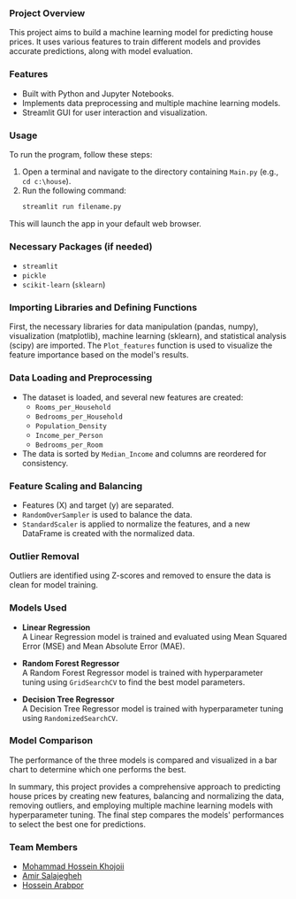 ### Project Overview
This project aims to build a machine learning model for predicting house prices. It uses various features to train different models and provides accurate predictions, along with model evaluation.

### Features
- Built with Python and Jupyter Notebooks.
- Implements data preprocessing and multiple machine learning models.
- Streamlit GUI for user interaction and visualization.

### Usage
To run the program, follow these steps:

1. Open a terminal and navigate to the directory containing `Main.py` (e.g., `cd c:\house`).
2. Run the following command:
   ```bash
   streamlit run filename.py
   ```
This will launch the app in your default web browser.

### Necessary Packages (if needed)
- `streamlit`
- `pickle`
- `scikit-learn` (`sklearn`)

### Importing Libraries and Defining Functions
First, the necessary libraries for data manipulation (pandas, numpy), visualization (matplotlib), machine learning (sklearn), and statistical analysis (scipy) are imported. The `Plot_features` function is used to visualize the feature importance based on the model's results.

### Data Loading and Preprocessing
- The dataset is loaded, and several new features are created:
  - `Rooms_per_Household`
  - `Bedrooms_per_Household`
  - `Population_Density`
  - `Income_per_Person`
  - `Bedrooms_per_Room`
- The data is sorted by `Median_Income` and columns are reordered for consistency.
  
### Feature Scaling and Balancing
- Features (X) and target (y) are separated. 
- `RandomOverSampler` is used to balance the data.
- `StandardScaler` is applied to normalize the features, and a new DataFrame is created with the normalized data.

### Outlier Removal
Outliers are identified using Z-scores and removed to ensure the data is clean for model training.

### Models Used
- **Linear Regression**  
  A Linear Regression model is trained and evaluated using Mean Squared Error (MSE) and Mean Absolute Error (MAE).
  
- **Random Forest Regressor**  
  A Random Forest Regressor model is trained with hyperparameter tuning using `GridSearchCV` to find the best model parameters.
  
- **Decision Tree Regressor**  
  A Decision Tree Regressor model is trained with hyperparameter tuning using `RandomizedSearchCV`.

### Model Comparison
The performance of the three models is compared and visualized in a bar chart to determine which one performs the best.

In summary, this project provides a comprehensive approach to predicting house prices by creating new features, balancing and normalizing the data, removing outliers, and employing multiple machine learning models with hyperparameter tuning. The final step compares the models' performances to select the best one for predictions.

### Team Members  
- [Mohammad Hossein Khojoii](https://github.com/Khojoii) 
- [Amir Salajegheh](https://github.com/AmirSalajegheh) 
- [Hossein Arabpor](https://github.com/hozzeyn00) 

